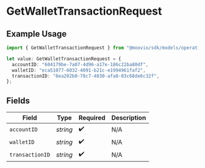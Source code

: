 # GetWalletTransactionRequest

## Example Usage

```typescript
import { GetWalletTransactionRequest } from "@moovio/sdk/models/operations";

let value: GetWalletTransactionRequest = {
  accountID: "604179be-7a07-4d96-a17e-186c22ba80df",
  walletID: "eca51077-6032-4091-b21c-e1994961faf2",
  transactionID: "6ea202b0-78c7-4030-afa0-03c68de6c32f",
};
```

## Fields

| Field              | Type               | Required           | Description        |
| ------------------ | ------------------ | ------------------ | ------------------ |
| `accountID`        | *string*           | :heavy_check_mark: | N/A                |
| `walletID`         | *string*           | :heavy_check_mark: | N/A                |
| `transactionID`    | *string*           | :heavy_check_mark: | N/A                |